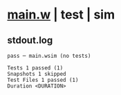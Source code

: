 # [main.w](../../../../../../../examples/tests/doc_examples/valid/02-application-tree.md_example_7/main.w) | test | sim

## stdout.log
```log
pass ─ main.wsim (no tests)

Tests 1 passed (1)
Snapshots 1 skipped
Test Files 1 passed (1)
Duration <DURATION>
```

